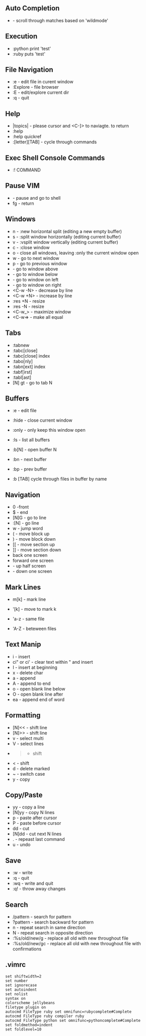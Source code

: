 Auto Completion
--------------

- <C-n> <C-p> - scroll through matches based on 'wildmode'

Execution
---------------

- :python print 'test'
- :ruby puts 'test'

File Navigation
---------------

- :e - edit file in curent window
- :Explore - file browser
- :E - edit/explore current dir
- :q - quit

Help
---------------

- |topics| - please cursor and <C-]> to naviagte. <C-t> to return
- :help
- :help quickref
- :[letter][TAB] - cycle through commands

Exec Shell Console Commands
---------------

- :! COMMAND

Pause VIM
---------------

- <C-z> - pause and go to shell
- fg - return 

Windows
---------------

- <C-w>n - :new horizontal split (editing a new empty buffer)
- <C-w>s - :split window horizontally (editing current buffer)
- <C-w>v - :vsplit window vertically (editing current buffer)
- <C-w>c - :close window
- <C-w>o - close all windows, leaving :only the current window open
- <C-w>w - go to next window
- <C-w>p - go to previous window
- <C-w><Up> - go to window above
- <C-w><Down> - go to window below
- <C-w><Left> - go to window on left
- <C-w><Right> - go to window on right
- <C-w -N> - decrease by line
- <C-w +N> - increase by line
- :res +N - resize
- :res -N - resize
- <C-w_> - maximize window
- <C-w=> - make all equal

Tabs
---------------

- :tabnew
- :tabc[close]
- :tabc[close] index
- :tabo[nly]
- :tabn[ext] index
- :tabf[irst]
- :tabl[ast]
- [N] gt - go to tab N

Buffers
---------------

- :e - edit file 

- :hide - close current window
- :only - only keep this window open
- :ls - list all buffers
- :b[N] - open buffer N
- :bn - next buffer
- :bp - prev buffer
- :b [TAB] cycle through files in buffer by name

Navigation
---------------

- 0 -front
- $ - end
- [N]G - go to line
- :[N] - go line
- w - jump word
- ( - move block up
- ) - move block down
- [[ - move section up
- ]] - move section down
- <C-b> back one screen
- <C-f> forward one screen
- <C-u> - up half screen
- <C-d> - down one screen

Mark Lines
---------------

- m[k] - mark line
- '[k] - move to mark k

- 'a-z - same file
- 'A-Z - beteween files

Text Manip
---------------

- i - insert
- ci" or ci' - clear text within " and insert
- I - insert at beginning
- x - delete char
- a - append
- A - append to end
- o - open blank line below
- O - open blank line after
- ea - append end of word

Formatting
---------------

- [N]<< - shift line
- [N]>> - shift line
- v - select multi
- V - select lines
- > - shift
- < - shift
- d - delete marked
- ~ - switch case
- y - copy

Copy/Paste
---------------

- yy - copy a line
- [N]yy - copy N lines
- p - paste after cursor
- P - paste before cursor
- dd - cut
- [N]dd - cut next N lines
- . - repeast last command
- u - undo

Save
---------------

- :w - write
- :q - quit
- :wq - write and quit
- :q! - throw away changes

Search
---------------

- /pattern - search for pattern
- ?pattern - search backward for pattern
- n - repeat search in same direction
- N - repeat search in opposite direction
- :%s/old/new/g - replace all old with new throughout file
- :%s/old/new/gc - replace all old with new throughout file with confirmations

.vimrc
---------------

```
set shiftwidth=2
set number
set ignorecase
set autoindent
set nolist
syntax on
colorscheme jellybeans
filetype plugin on
autocmd FileType ruby set omnifunc=rubycomplete#Complete
autocmd FileType ruby compiler ruby
autocmd FileType python set omnifunc=pythoncomplete#Complete
set foldmethod=indent
set foldlevel=10
```



